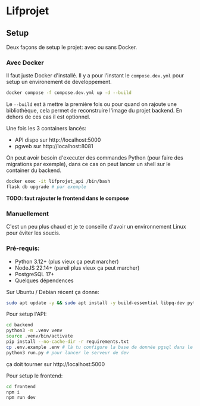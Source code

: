 # Lifprojet

## Setup

Deux façons de setup le projet: avec ou sans Docker.

### Avec Docker

Il faut juste Docker d'installé. Il y a pour l'instant le ``compose.dev.yml`` pour setup un environement de developpement.

```bash
docker compose -f compose.dev.yml up -d --build
```

Le ``--build`` est à mettre la première fois ou pour quand on rajoute une bibliothèque, cela permet de reconstruire l'image du projet backend. En dehors de ces cas il est optionnel.

Une fois les 3 containers lancés:
- API dispo sur http://localhost:5000
- pgweb sur http://localhost:8081

On peut avoir besoin d'executer des commandes Python (pour faire des migrations par exemple), dans ce cas on peut lancer un shell sur le container du backend.

```bash
docker exec -it lifprojet_api /bin/bash
flask db upgrade # par exemple
```

**TODO: faut rajouter le frontend dans le compose**

### Manuellement

C'est un peu plus chaud et je te conseille d'avoir un environnement Linux pour éviter les soucis.

### Pré-requis:
- Python 3.12+ (plus vieux ça peut marcher)
- NodeJS 22.14+ (pareil plus vieux ça peut marcher)
- PostgreSQL 17+
- Quelques dépendences

Sur Ubuntu / Debian récent ça donne:

```bash
sudo apt update -y && sudo apt install -y build-essential libpq-dev python3 python3-pip python3-venv python3-dev nodejs postgresql postgresql-client
```

Pour setup l'API:
```bash
cd backend
python3 -m .venv venv
source .venv/bin/activate
pip install --no-cache-dir -r requirements.txt
cp .env.example .env # là tu configure la base de donnée pgsql dans le .env
python3 run.py # pour lancer le serveur de dev
```

ça doit tourner sur http://localhost:5000

Pour setup le frontend:
```bash
cd frontend
npm i
npm run dev
```